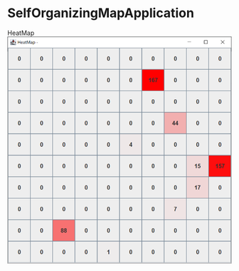 # SelfOrganizingMapApplication </br>
HeatMap </br>
![alt text](https://github.com/umuturunc/SelfOrganizingMapApplication/blob/master/HeatMap.PNG?raw=true) </br>
